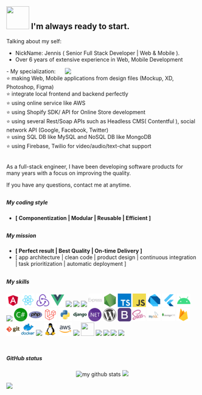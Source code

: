 ## <img height="60" width="60" src="https://media.giphy.com/media/lP8xu5t2DLGG045H8F/giphy.gif" /> I'm always ready to start.


Talking about my self: 

- NickName: Jennis ( Senior Full Stack Developer | Web & Mobile ).<br>
- Over 6 years of extensive experience in Web, Mobile Development 
<img align="right" width="350" src="https://media.giphy.com/media/dWesBcTLavkZuG35MI/giphy.gif" />
- My specialization:<br> 
⭐ making Web, Mobile applications from design files (Mockup, XD, Photoshop, Figma)<br>
⭐ integrate local frontend and backend perfectly<br>
⭐ using online service like AWS<br>
⭐ using Shopify SDK/ API for Online Store development<br>
⭐ using several Rest/Soap APIs such as Headless CMS( Contentful ), social network API (Google, Facebook, Twitter)<br>
⭐ using SQL DB like MySQL and NoSQL DB like MongoDB<br>
⭐ using Firebase, Twilio for video/audio/text-chat support<br><br>

As a full-stack engineer, I have been developing software products for many years with a focus on improving the quality.<br>

If you have any questions, contact me at anytime.<br>

##
##### My coding style
- **[ Componentization | Modular | Reusable | Efficient ]**

##
##### My mission
- **[ Perfect result | Best Quality |  On-time Delivery ]**
- [ app architecture | clean code | product design | continuous integration | task prioritization | automatic deployment ]

##
##### My skills

<code><img height="35" src="https://raw.githubusercontent.com/github/explore/80688e429a7d4ef2fca1e82350fe8e3517d3494d/topics/angular/angular.png"></code>
<code><img height="35" src="https://raw.githubusercontent.com/github/explore/80688e429a7d4ef2fca1e82350fe8e3517d3494d/topics/react/react.png"></code>
<code><img height="35" src="https://raw.githubusercontent.com/github/explore/80688e429a7d4ef2fca1e82350fe8e3517d3494d/topics/redux/redux.png"></code>
<code><img height="35" src="https://raw.githubusercontent.com/github/explore/80688e429a7d4ef2fca1e82350fe8e3517d3494d/topics/vue/vue.png"></code>
<code><img height="35" src="https://www.andre-abt.com/content/1-home/vuex.svg"></code>
<code><img height="35" src="https://bestofjs.org/logos/vuetify.svg"></code>
<code><img height="35" src="https://www.vectorlogo.zone/logos/nuxtjs/nuxtjs-icon.svg"></code>
<code><img height="35" src="https://raw.githubusercontent.com/github/explore/80688e429a7d4ef2fca1e82350fe8e3517d3494d/topics/express/express.png"></code>
<code><img height="35" src="https://raw.githubusercontent.com/github/explore/80688e429a7d4ef2fca1e82350fe8e3517d3494d/topics/nodejs/nodejs.png"></code>
<code><img height="35" src="https://raw.githubusercontent.com/github/explore/80688e429a7d4ef2fca1e82350fe8e3517d3494d/topics/typescript/typescript.png"></code>
<code><img height="35" src="https://raw.githubusercontent.com/github/explore/80688e429a7d4ef2fca1e82350fe8e3517d3494d/topics/javascript/javascript.png"></code>
<code><img height="35" src="https://raw.githubusercontent.com/github/explore/80688e429a7d4ef2fca1e82350fe8e3517d3494d/topics/dart/dart.png"></code>
<code><img height="35" src="https://raw.githubusercontent.com/github/explore/80688e429a7d4ef2fca1e82350fe8e3517d3494d/topics/flutter/flutter.png"></code>
<code><img height="35" src="https://raw.githubusercontent.com/github/explore/80688e429a7d4ef2fca1e82350fe8e3517d3494d/topics/android/android.png"></code>
<code><img height="35" src="https://raw.githubusercontent.com/detain/svg-logos/780f25886640cef088af994181646db2f6b1a3f8/svg/xamarin.svg"></code>
<code><img height="35" src="https://raw.githubusercontent.com/github/explore/80688e429a7d4ef2fca1e82350fe8e3517d3494d/topics/csharp/csharp.png"></code>
<code><img height="35" src="https://raw.githubusercontent.com/github/explore/80688e429a7d4ef2fca1e82350fe8e3517d3494d/topics/php/php.png"></code>
<code><img height="35" src="https://raw.githubusercontent.com/github/explore/80688e429a7d4ef2fca1e82350fe8e3517d3494d/topics/laravel/laravel.png"></code>
<code><img height="35" src="https://raw.githubusercontent.com/github/explore/80688e429a7d4ef2fca1e82350fe8e3517d3494d/topics/python/python.png"></code>
<code><img height="35" src="https://raw.githubusercontent.com/github/explore/80688e429a7d4ef2fca1e82350fe8e3517d3494d/topics/django/django.png"></code>
<code><img height="35" src="https://raw.githubusercontent.com/github/explore/80688e429a7d4ef2fca1e82350fe8e3517d3494d/topics/dotnet/dotnet.png"></code>
<code><img height="35" src="https://raw.githubusercontent.com/github/explore/80688e429a7d4ef2fca1e82350fe8e3517d3494d/topics/wordpress/wordpress.png"></code>
<code><img height="35" src="https://raw.githubusercontent.com/github/explore/80688e429a7d4ef2fca1e82350fe8e3517d3494d/topics/bootstrap/bootstrap.png"></code>
<code><img height="35" src="https://raw.githubusercontent.com/github/explore/80688e429a7d4ef2fca1e82350fe8e3517d3494d/topics/sass/sass.png"></code>
<code><img height="35" src="https://raw.githubusercontent.com/github/explore/80688e429a7d4ef2fca1e82350fe8e3517d3494d/topics/mysql/mysql.png"></code>
<code><img height="35" src="https://raw.githubusercontent.com/github/explore/80688e429a7d4ef2fca1e82350fe8e3517d3494d/topics/mongodb/mongodb.png"></code>
<code><img height="35" src="https://raw.githubusercontent.com/github/explore/80688e429a7d4ef2fca1e82350fe8e3517d3494d/topics/firebase/firebase.png"></code>
<code><img height="35" src="https://raw.githubusercontent.com/github/explore/80688e429a7d4ef2fca1e82350fe8e3517d3494d/topics/git/git.png"></code>
<code><img height="35" src="https://raw.githubusercontent.com/github/explore/80688e429a7d4ef2fca1e82350fe8e3517d3494d/topics/docker/docker.png" ></code>
<code><img height="35" src="https://www.vectorlogo.zone/logos/microsoft_azure/microsoft_azure-icon.svg"></code>
<code><img height="35" src="https://raw.githubusercontent.com/github/explore/80688e429a7d4ef2fca1e82350fe8e3517d3494d/topics/linux/linux.png" ></code>
<code><img height="35" src="https://raw.githubusercontent.com/github/explore/80688e429a7d4ef2fca1e82350fe8e3517d3494d/topics/aws/aws.png"></code>
<code><img height="35" src="https://github.com/Tortu-Ch/Tortu-ch/blob/master/img/pwa.png"></code>
<code><img height="35" width="35" src="https://mir-s3-cdn-cf.behance.net/project_modules/max_3840/4b228024863997.5633b53b3205f.png"></code>
<code><img height="35" src="https://github.com/Tortu-Ch/Tortu-ch/blob/master/img/erp.png"></code>
<code><img height="35" src="https://github.com/Tortu-Ch/Tortu-ch/blob/master/img/crm.png"></code>
<code><img height="35" src="https://github.com/Tortu-Ch/Tortu-ch/blob/master/img/b2b.png"></code>
<code><img height="35" src="https://github.com/Tortu-Ch/Tortu-ch/blob/master/img/b2c.png"></code>
<br><br>
</details>

##
##### GitHub status
<p align="center">
    <img src="https://github-readme-stats.vercel.app/api?username=epicdeveloper0928&theme=highcontrast&show_icons=true&count_private=true" alt="my github stats" width="420" />&nbsp;<img src="https://github-readme-stats.vercel.app/api/top-langs/?username=epicdeveloper0928&langs_count=8&layout=compact&theme=highcontrast&include_all_commits=true&count_private=true" height="165" >
</p>
<img src="https://github.com/punitkmryh/punitkmryh/blob/master/wave.svg" />
